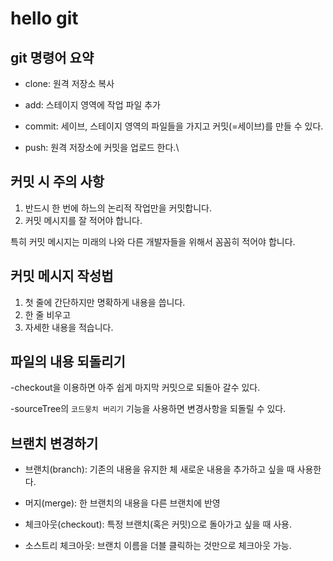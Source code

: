 # hello git

## git 명령어 요약

- clone: 원격 저장소 복사

- add: 스테이지 영역에 작업 파일 추가 

- commit: 세이브, 스테이지 영역의 파일들을 가지고 커밋(=세이브)를 만들 수 있다. 

- push: 원격 저장소에 커밋을 업로드 한다.\

## 커밋 시 주의 사항

1. 반드시 한 번에 하느의 논리적 작업만을 커밋합니다.
2. 커밋 메시지를 잘 적어야 합니다. 

특히 커밋 메시지는 미래의 나와 다른 개발자들을 위해서 꼼꼼히 적어야 합니다. 

## 커밋 메시지 작성법

1. 첫 줄에 간단하지만 명확하게 내용을 씁니다. 
2. 한 줄 비우고 
3. 자세한 내용을 적습니다. 

## 파일의 내용 되돌리기

-checkout을 이용하면 아주 쉽게 마지막 커밋으로 되돌아 갈수 있다. 

-sourceTree의 `코드뭉치 버리기` 기능을 사용하면 변경사항을 되돌릴 수 있다. 

## 브랜치 변경하기

- 브랜치(branch): 기존의 내용을 유지한 체 새로운 내용을 추가하고 싶을 때 사용한다. 

- 머지(merge): 한 브랜치의 내용을 다른 브랜치에 반영

- 체크아웃(checkout): 특정 브랜치(혹은 커밋)으로 돌아가고 싶을 때 사용. 

- 소스트리 체크아웃: 브랜치 이름을 더블 클릭하는 것만으로 체크아웃 가능. 
